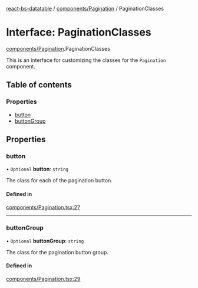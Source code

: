 [react-bs-datatable](../README.md) / [components/Pagination](../modules/components_Pagination.md) / PaginationClasses

# Interface: PaginationClasses

[components/Pagination](../modules/components_Pagination.md).PaginationClasses

This is an interface for customizing the classes for
the `Pagination` component.

## Table of contents

### Properties

- [button](components_Pagination.PaginationClasses.md#button)
- [buttonGroup](components_Pagination.PaginationClasses.md#buttongroup)

## Properties

### button

• `Optional` **button**: `string`

The class for each of the pagination button.

#### Defined in

[components/Pagination.tsx:27](https://github.com/imballinst/react-bs-datatable/blob/8b90ae8/src/components/Pagination.tsx#L27)

___

### buttonGroup

• `Optional` **buttonGroup**: `string`

The class for the pagination button group.

#### Defined in

[components/Pagination.tsx:29](https://github.com/imballinst/react-bs-datatable/blob/8b90ae8/src/components/Pagination.tsx#L29)
